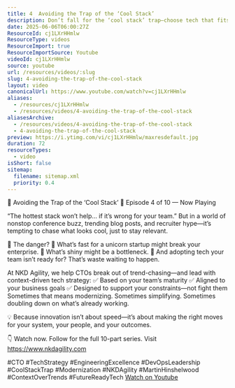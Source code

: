 ```yaml
---
title: 4  Avoiding the Trap of the ‘Cool Stack’
description: Don’t fall for the ‘cool stack’ trap—choose tech that fits your team, goals, and context. Innovation is about the right moves, not the trendiest tools.
date: 2025-06-06T06:00:27Z
ResourceId: cj1LXrHHmlw
ResourceType: videos
ResourceImport: true
ResourceImportSource: Youtube
videoId: cj1LXrHHmlw
source: youtube
url: /resources/videos/:slug
slug: 4-avoiding-the-trap-of-the-cool-stack
layout: video
canonicalUrl: https://www.youtube.com/watch?v=cj1LXrHHmlw
aliases:
  - /resources/cj1LXrHHmlw
  - /resources/videos/4-avoiding-the-trap-of-the-cool-stack
aliasesArchive:
  - /resources/videos/4-avoiding-the-trap-of-the-cool-stack
  - 4-avoiding-the-trap-of-the-cool-stack
preview: https://i.ytimg.com/vi/cj1LXrHHmlw/maxresdefault.jpg
duration: 72
resourceTypes:
  - video
isShort: false
sitemap:
  filename: sitemap.xml
  priority: 0.4
---
```


🧱 Avoiding the Trap of the ‘Cool Stack’
🎥 Episode 4 of 10 — Now Playing

“The hottest stack won’t help… if it’s wrong for your team.”
But in a world of nonstop conference buzz, trending blog posts, and recruiter hype—it’s tempting to chase what looks cool, just to stay relevant.

🚨 The danger?
🔧 What’s fast for a unicorn startup might break your enterprise.
🧱 What’s shiny might be a bottleneck.
💸 And adopting tech your team isn’t ready for? That’s waste waiting to happen.

At NKD Agility, we help CTOs break out of trend-chasing—and lead with context-driven tech strategy:
✅ Based on your team’s maturity
✅ Aligned to your business goals
✅ Designed to support your constraints—not fight them
Sometimes that means modernizing.
Sometimes simplifying.
Sometimes doubling down on what’s already working.

💡 Because innovation isn’t about speed—it’s about making the right moves for your system, your people, and your outcomes.

👇 Watch now. Follow for the full 10-part series. Visit https://www.nkdagility.com

#CTO #TechStrategy #EngineeringExcellence #DevOpsLeadership #CoolStackTrap #Modernization #NKDAgility #MartinHinshelwood #ContextOverTrends #FutureReadyTech
[Watch on Youtube](https://www.youtube.com/watch?v=cj1LXrHHmlw)
